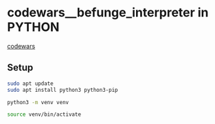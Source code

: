 # codewars__befunge_interpreter  in PYTHON

[codewars](https://www.codewars.com/kata/526c7b931666d07889000a3c/train/python)

## Setup

```bash
sudo apt update
sudo apt install python3 python3-pip

python3 -m venv venv

source venv/bin/activate
```

